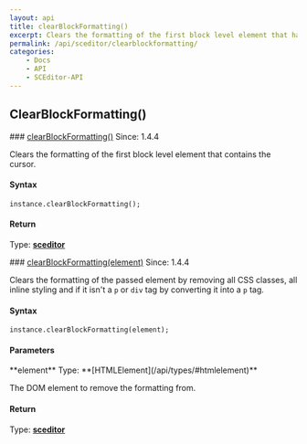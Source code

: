 ```yaml
---
layout: api
title: clearBlockFormatting()
excerpt: Clears the formatting of the first block level element that has the cursor
permalink: /api/sceditor/clearblockformatting/
categories:
    - Docs
    - API
    - SCEditor-API
---
```

## ClearBlockFormatting()

<article class="api method" markdown="1">
### <a id="clearBlockFormatting" href="#clearBlockFormatting">clearBlockFormatting()</a> <span class="since">Since: 1.4.4</span>

Clears the formatting of the first block level element that contains the cursor.


#### Syntax

	instance.clearBlockFormatting();


#### Return

Type: **[sceditor](/api/types/#sceditor)**
</article>



<article class="api method" markdown="1">
### <a id="clearBlockFormatting-element" href="#clearBlockFormatting-element">clearBlockFormatting(element)</a> <span class="since">Since: 1.4.4</span>

Clears the formatting of the passed element by removing all CSS classes, all inline styling and if it isn't a `p` or `div` tag by converting it into a `p` tag.


#### Syntax

	instance.clearBlockFormatting(element);


#### Parameters

<div class="parameters">
<div class="parameter" markdown="1">
**element**  
Type: **[HTMLElement](/api/types/#htmlelement)**

The DOM element to remove the formatting from.
</div>
</div>


#### Return

Type: **[sceditor](/api/types/#sceditor)**
</article>

